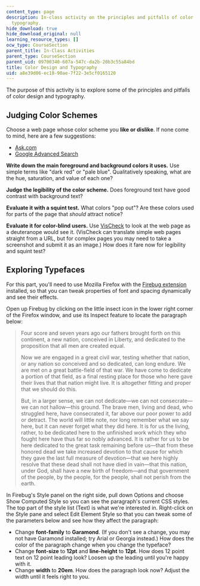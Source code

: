 ```yaml
---
content_type: page
description: In-class activity on the principles and pitfalls of color design and
  typography.
hide_download: true
hide_download_original: null
learning_resource_types: []
ocw_type: CourseSection
parent_title: In-Class Activities
parent_type: CourseSection
parent_uid: 09700340-607a-547c-da2b-20b3c55a84bd
title: Color Design and Typography
uid: a8e39d06-ec18-90ae-7f22-3e5cf0165120
---
```


The purpose of this activity is to explore some of the principles and pitfalls of color design and typography.

Judging Color Schemes
---------------------

Choose a web page whose color scheme you **like or dislike**. If none come to mind, here are a few suggestions:

*   [Ask.com](http://www.ask.com)
*   [Google Advanced Search](http://www.google.com/advanced_search?hl=en)

**Write down the main foreground and background colors it uses.** Use simple terms like "dark red" or "pale blue". Qualitatively speaking, what are the hue, saturation, and value of each one?

**Judge the legibility of the color scheme.** Does foreground text have good contrast with background text?

**Evaluate it with a squint test.** What colors "pop out"? Are these colors used for parts of the page that _should_ attract notice?

**Evaluate it for color-blind users.** Use [VisCheck](http://www.vischeck.net/vis-check/) to look at the web page as a deuteranope would see it. (VisCheck can translate simple web pages straight from a URL, but for complex pages you may need to take a screenshot and submit it as an image.) How does it fare now for legibility and squint test?

Exploring Typefaces
-------------------

For this part, you'll need to use Mozilla Firefox with the [Firebug extension](http://www.getfirebug.com/) installed, so that you can tweak properties of font and spacing dynamically and see their effects.

Open up Firebug by clicking on the little insect icon in the lower right corner of the Firefox window, and use its Inspect feature to locate the paragraph below:

> Four score and seven years ago our fathers brought forth on this continent, a new nation, conceived in Liberty, and dedicated to the proposition that all men are created equal.
> 
> Now we are engaged in a great civil war, testing whether that nation, or any nation so conceived and so dedicated, can long endure. We are met on a great battle-field of that war. We have come to dedicate a portion of that field, as a final resting place for those who here gave their lives that that nation might live. It is altogether fitting and proper that we should do this.
> 
> But, in a larger sense, we can not dedicate—we can not consecrate—we can not hallow—this ground. The brave men, living and dead, who struggled here, have consecrated it, far above our poor power to add or detract. The world will little note, nor long remember what we say here, but it can never forget what they did here. It is for us the living, rather, to be dedicated here to the unfinished work which they who fought here have thus far so nobly advanced. It is rather for us to be here dedicated to the great task remaining before us—that from these honored dead we take increased devotion to that cause for which they gave the last full measure of devotion—that we here highly resolve that these dead shall not have died in vain—that this nation, under God, shall have a new birth of freedom—and that government of the people, by the people, for the people, shall not perish from the earth.

In Firebug's Style panel on the right side, pull down Options and choose Show Computed Style so you can see the paragraph's current CSS styles. The top part of the style list (Text) is what we're interested in. Right-click on the Style pane and select Edit Element Style so that you can tweak some of the parameters below and see how they affect the paragraph:

*   Change **font-family** to **Garamond**. (If you don't see a change, you may not have Garamond installed; try Arial or Georgia instead.) How does the color of the paragraph change when you change the typeface?
*   Change **font-size** to **12pt** and **line-height** to **12pt**. How does 12 point text on 12 point leading look? Loosen up the leading until you're happy with it.
*   Change **width** to **20em**. How does the paragraph look now? Adjust the width until it feels right to you.